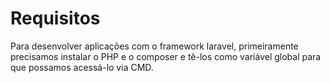 # Requisitos

Para desenvolver aplicações  com o framework laravel, primeiramente  precisamos instalar o PHP e o composer e tê-los como variável global para que possamos acessá-lo via CMD.